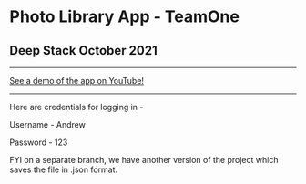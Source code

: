 # Photo Library App - TeamOne

## Deep Stack October 2021

- - -

[See a demo of the app on YouTube!](https://youtu.be/BxtRqFPzt6w)

- - -

Here are credentials for logging in -

Username - Andrew

Password - 123


FYI on a separate branch, we have another version of the project which saves the file in .json format. 